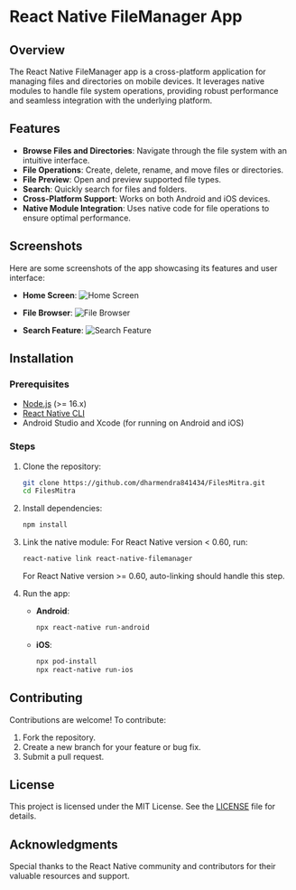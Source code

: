 # React Native FileManager App

## Overview
The React Native FileManager app is a cross-platform application for managing files and directories on mobile devices. It leverages native modules to handle file system operations, providing robust performance and seamless integration with the underlying platform.

## Features
- **Browse Files and Directories**: Navigate through the file system with an intuitive interface.
- **File Operations**: Create, delete, rename, and move files or directories.
- **File Preview**: Open and preview supported file types.
- **Search**: Quickly search for files and folders.
- **Cross-Platform Support**: Works on both Android and iOS devices.
- **Native Module Integration**: Uses native code for file operations to ensure optimal performance.

## Screenshots
Here are some screenshots of the app showcasing its features and user interface:

- **Home Screen**:
  ![Home Screen](./screenshots/home_screen.png)

- **File Browser**:
  ![File Browser](./screenshots/file_browser.png)

- **Search Feature**:
  ![Search Feature](./screenshots/search_feature.png)

## Installation

### Prerequisites
- [Node.js](https://nodejs.org/) (>= 16.x)
- [React Native CLI](https://reactnative.dev/docs/environment-setup)
- Android Studio and Xcode (for running on Android and iOS)

### Steps
1. Clone the repository:
   ```bash
   git clone https://github.com/dharmendra841434/FilesMitra.git
   cd FilesMitra
   ```

2. Install dependencies:
   ```bash
   npm install
   ```

3. Link the native module:
   For React Native version < 0.60, run:
   ```bash
   react-native link react-native-filemanager
   ```
   For React Native version >= 0.60, auto-linking should handle this step.

4. Run the app:
   - **Android**:
     ```bash
     npx react-native run-android
     ```
   - **iOS**:
     ```bash
     npx pod-install
     npx react-native run-ios
     ```

## Contributing
Contributions are welcome! To contribute:
1. Fork the repository.
2. Create a new branch for your feature or bug fix.
3. Submit a pull request.

## License
This project is licensed under the MIT License. See the [LICENSE](./LICENSE) file for details.

## Acknowledgments
Special thanks to the React Native community and contributors for their valuable resources and support.

